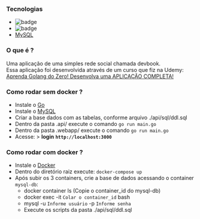 ### Tecnologias
- <img src="https://badges.aleen42.com/src/golang.svg" alt="badge"/> 
- <img src="https://badges.aleen42.com/src/docker.svg" alt="badge"/> 
- [MySQL](https://www.mysql.com/downloads/)

### O que é ?
Uma aplicação de uma simples rede social chamada devbook. \
Essa aplicação foi desenvolvida através de um curso que fiz na Udemy: [Aprenda Golang do Zero! Desenvolva uma APLICAÇÃO COMPLETA!](https://www.udemy.com/course/aprenda-golang-do-zero-desenvolva-uma-aplicacao-completa/) 

### Como rodar sem docker ?
- Instale o [Go](https://go.dev/)
- Instale o [MySQL](https://www.mysql.com/downloads/)
- Criar a base dados com as tabelas, conforme arquivo ./api/sql/ddl.sql
- Dentro da pasta .api/ execute o comando `go run main.go`
- Dentro da pasta .webapp/ execute o comando `go run main.go`
- Acesse: > **login** **`http://localhost:3000`**

### Como rodar com docker ?
- Instale o [Docker](https://www.docker.com/)
- Dentro do diretório raiz execute: `docker-compose up`
- Após subir os 3 containers, crie a base de dados acessando o container `mysql-db`:
    - docker container ls (Copie o container_id do mysql-db)
    - docker exec -it `Colar o container_id` bash
    - mysql -u `Informe usuário` -p `Informe senha`
    - Execute os scripts da pasta ./api/sql/ddl.sql